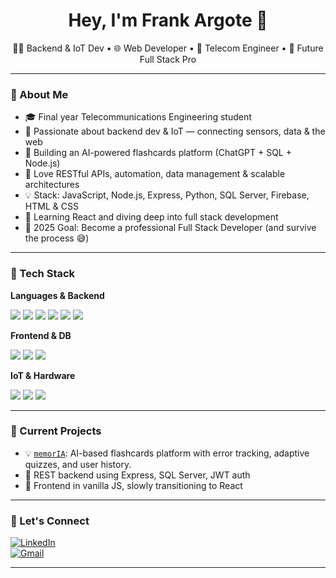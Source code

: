 <h1 align="center">Hey, I'm Frank Argote 👋</h1>

<p align="center">
  🧑‍💻 Backend & IoT Dev • 🌐 Web Developer • 📡 Telecom Engineer • 🚀 Future Full Stack Pro
</p>

---

### 🚀 About Me
- 🎓 Final year Telecommunications Engineering student  
- 🔌 Passionate about backend dev & IoT — connecting sensors, data & the web  
- 🤖 Building an AI-powered flashcards platform (ChatGPT + SQL + Node.js)  
- 🔄 Love RESTful APIs, automation, data management & scalable architectures  
- 💡 Stack: JavaScript, Node.js, Express, Python, SQL Server, Firebase, HTML & CSS  
- 🌱 Learning React and diving deep into full stack development  
- 🎯 2025 Goal: Become a professional Full Stack Developer (and survive the process 😅)

---

### 📌 Tech Stack

**Languages & Backend**
<p>
  <img src="https://img.shields.io/badge/JavaScript-F7DF1E?style=for-the-badge&logo=javascript&logoColor=000" />
  <img src="https://img.shields.io/badge/Node.js-339933?style=for-the-badge&logo=node.js&logoColor=white" />
  <img src="https://img.shields.io/badge/Express.js-000000?style=for-the-badge&logo=express&logoColor=white" />
  <img src="https://img.shields.io/badge/Python-3776AB?style=for-the-badge&logo=python&logoColor=white" />
  <img src="https://img.shields.io/badge/Pandas-150458?style=for-the-badge&logo=pandas&logoColor=white" />
  <img src="https://img.shields.io/badge/SQL%20Server-CC2927?style=for-the-badge&logo=microsoftsqlserver&logoColor=white" />
</p>

**Frontend & DB**
<p>
  <img src="https://img.shields.io/badge/Firebase-FFCA28?style=for-the-badge&logo=firebase&logoColor=black" />
  <img src="https://img.shields.io/badge/HTML5-E34F26?style=for-the-badge&logo=html5&logoColor=white" />
  <img src="https://img.shields.io/badge/CSS3-1572B6?style=for-the-badge&logo=css3&logoColor=white" />
</p>

**IoT & Hardware**
<p>
  <img src="https://img.shields.io/badge/ESP32-3B3B3B?style=for-the-badge&logo=espressif&logoColor=white" />
  <img src="https://img.shields.io/badge/Arduino-00979D?style=for-the-badge&logo=arduino&logoColor=white" />
  <img src="https://img.shields.io/badge/IoT-blueviolet?style=for-the-badge&logo=raspberrypi&logoColor=white" />
</p>

---

### 🧠 Current Projects

- 💡 [`memorIA`](https://github.com/tuusuario/memoria): AI-based flashcards platform with error tracking, adaptive quizzes, and user history.
- 🔧 REST backend using Express, SQL Server, JWT auth
- 🎨 Frontend in vanilla JS, slowly transitioning to React

---

### 🤝 Let's Connect

[![LinkedIn](https://img.shields.io/badge/LinkedIn-blue?style=flat&logo=linkedin&logoColor=white)](https://linkedin.com/in/frank-josue-argote-8586b2237/)  
[![Gmail](https://img.shields.io/badge/Gmail-red?style=flat&logo=gmail&logoColor=white)](mailto:frankjosueargote@gmail.com)

---